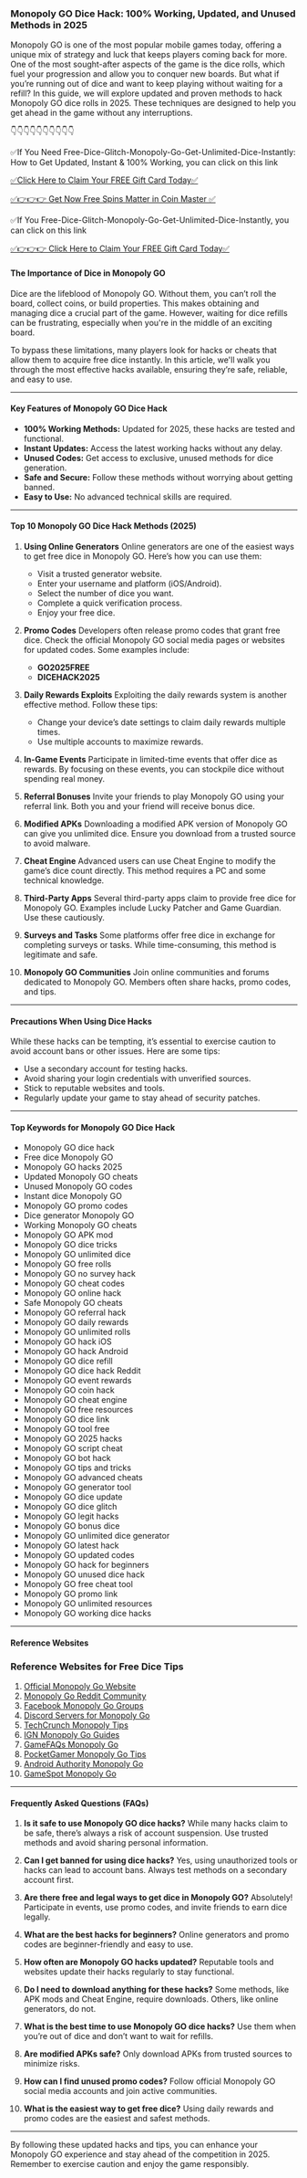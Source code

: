 ### Monopoly GO Dice Hack: 100% Working, Updated, and Unused Methods in 2025

Monopoly GO is one of the most popular mobile games today, offering a unique mix of strategy and luck that keeps players coming back for more. One of the most sought-after aspects of the game is the dice rolls, which fuel your progression and allow you to conquer new boards. But what if you’re running out of dice and want to keep playing without waiting for a refill? In this guide, we will explore updated and proven methods to hack Monopoly GO dice rolls in 2025. These techniques are designed to help you get ahead in the game without any interruptions.

👇👇👇👇👇👇👇👇👇👇

✅If You Need Free-Dice-Glitch-Monopoly-Go-Get-Unlimited-Dice-Instantly: How to Get Updated, Instant & 100% Working, you can click on this link

[✅Click Here to Claim Your FREE Gift Card Today✅](https://dmfarid.com/monopoly-go/)

[✅👉👉👉 Get Now  Free Spins Matter in Coin Master ✅](https://dmfarid.com/monopoly-go/)

✅If You Free-Dice-Glitch-Monopoly-Go-Get-Unlimited-Dice-Instantly, you can click on this link

[✅👉👉👉 Click Here to Claim Your FREE Gift Card Today✅](https://dmfarid.com/monopoly-go/)

#### The Importance of Dice in Monopoly GO

Dice are the lifeblood of Monopoly GO. Without them, you can’t roll the board, collect coins, or build properties. This makes obtaining and managing dice a crucial part of the game. However, waiting for dice refills can be frustrating, especially when you're in the middle of an exciting board.

To bypass these limitations, many players look for hacks or cheats that allow them to acquire free dice instantly. In this article, we'll walk you through the most effective hacks available, ensuring they’re safe, reliable, and easy to use.

---

#### Key Features of Monopoly GO Dice Hack

- **100% Working Methods:** Updated for 2025, these hacks are tested and functional.
- **Instant Updates:** Access the latest working hacks without any delay.
- **Unused Codes:** Get access to exclusive, unused methods for dice generation.
- **Safe and Secure:** Follow these methods without worrying about getting banned.
- **Easy to Use:** No advanced technical skills are required.

---

#### Top 10 Monopoly GO Dice Hack Methods (2025)

1. **Using Online Generators**
   Online generators are one of the easiest ways to get free dice in Monopoly GO. Here’s how you can use them:
   - Visit a trusted generator website.
   - Enter your username and platform (iOS/Android).
   - Select the number of dice you want.
   - Complete a quick verification process.
   - Enjoy your free dice.

2. **Promo Codes**
   Developers often release promo codes that grant free dice. Check the official Monopoly GO social media pages or websites for updated codes. Some examples include:
   - **GO2025FREE**
   - **DICEHACK2025**

3. **Daily Rewards Exploits**
   Exploiting the daily rewards system is another effective method. Follow these tips:
   - Change your device’s date settings to claim daily rewards multiple times.
   - Use multiple accounts to maximize rewards.

4. **In-Game Events**
   Participate in limited-time events that offer dice as rewards. By focusing on these events, you can stockpile dice without spending real money.

5. **Referral Bonuses**
   Invite your friends to play Monopoly GO using your referral link. Both you and your friend will receive bonus dice.

6. **Modified APKs**
   Downloading a modified APK version of Monopoly GO can give you unlimited dice. Ensure you download from a trusted source to avoid malware.

7. **Cheat Engine**
   Advanced users can use Cheat Engine to modify the game’s dice count directly. This method requires a PC and some technical knowledge.

8. **Third-Party Apps**
   Several third-party apps claim to provide free dice for Monopoly GO. Examples include Lucky Patcher and Game Guardian. Use these cautiously.

9. **Surveys and Tasks**
   Some platforms offer free dice in exchange for completing surveys or tasks. While time-consuming, this method is legitimate and safe.

10. **Monopoly GO Communities**
    Join online communities and forums dedicated to Monopoly GO. Members often share hacks, promo codes, and tips.

---

#### Precautions When Using Dice Hacks

While these hacks can be tempting, it’s essential to exercise caution to avoid account bans or other issues. Here are some tips:
- Use a secondary account for testing hacks.
- Avoid sharing your login credentials with unverified sources.
- Stick to reputable websites and tools.
- Regularly update your game to stay ahead of security patches.

---

#### Top Keywords for Monopoly GO Dice Hack

- Monopoly GO dice hack
- Free dice Monopoly GO
- Monopoly GO hacks 2025
- Updated Monopoly GO cheats
- Unused Monopoly GO codes
- Instant dice Monopoly GO
- Monopoly GO promo codes
- Dice generator Monopoly GO
- Working Monopoly GO cheats
- Monopoly GO APK mod
- Monopoly GO dice tricks
- Monopoly GO unlimited dice
- Monopoly GO free rolls
- Monopoly GO no survey hack
- Monopoly GO cheat codes
- Monopoly GO online hack
- Safe Monopoly GO cheats
- Monopoly GO referral hack
- Monopoly GO daily rewards
- Monopoly GO unlimited rolls
- Monopoly GO hack iOS
- Monopoly GO hack Android
- Monopoly GO dice refill
- Monopoly GO dice hack Reddit
- Monopoly GO event rewards
- Monopoly GO coin hack
- Monopoly GO cheat engine
- Monopoly GO free resources
- Monopoly GO dice link
- Monopoly GO tool free
- Monopoly GO 2025 hacks
- Monopoly GO script cheat
- Monopoly GO bot hack
- Monopoly GO tips and tricks
- Monopoly GO advanced cheats
- Monopoly GO generator tool
- Monopoly GO dice update
- Monopoly GO dice glitch
- Monopoly GO legit hacks
- Monopoly GO bonus dice
- Monopoly GO unlimited dice generator
- Monopoly GO latest hack
- Monopoly GO updated codes
- Monopoly GO hack for beginners
- Monopoly GO unused dice hack
- Monopoly GO free cheat tool
- Monopoly GO promo link
- Monopoly GO unlimited resources
- Monopoly GO working dice hacks

---

#### Reference Websites

### Reference Websites for Free Dice Tips

1. [Official Monopoly Go Website](https://dmfarid.com/monopoly-go/)
2. [Monopoly Go Reddit Community](https://dmfarid.com/monopoly-go/)
3. [Facebook Monopoly Go Groups](https://dmfarid.com/monopoly-go/)
4. [Discord Servers for Monopoly Go](https://dmfarid.com/monopoly-go/)
5. [TechCrunch Monopoly Tips](https://dmfarid.com/monopoly-go/)
6. [IGN Monopoly Go Guides](https://dmfarid.com/monopoly-go/)
7. [GameFAQs Monopoly Go](https://dmfarid.com/monopoly-go/)
8. [PocketGamer Monopoly Go Tips](https://dmfarid.com/monopoly-go/)
9. [Android Authority Monopoly Go](https://dmfarid.com/monopoly-go/)
10. [GameSpot Monopoly Go](https://dmfarid.com/monopoly-go/)


---

#### Frequently Asked Questions (FAQs)

1. **Is it safe to use Monopoly GO dice hacks?**
   While many hacks claim to be safe, there’s always a risk of account suspension. Use trusted methods and avoid sharing personal information.

2. **Can I get banned for using dice hacks?**
   Yes, using unauthorized tools or hacks can lead to account bans. Always test methods on a secondary account first.

3. **Are there free and legal ways to get dice in Monopoly GO?**
   Absolutely! Participate in events, use promo codes, and invite friends to earn dice legally.

4. **What are the best hacks for beginners?**
   Online generators and promo codes are beginner-friendly and easy to use.

5. **How often are Monopoly GO hacks updated?**
   Reputable tools and websites update their hacks regularly to stay functional.

6. **Do I need to download anything for these hacks?**
   Some methods, like APK mods and Cheat Engine, require downloads. Others, like online generators, do not.

7. **What is the best time to use Monopoly GO dice hacks?**
   Use them when you’re out of dice and don’t want to wait for refills.

8. **Are modified APKs safe?**
   Only download APKs from trusted sources to minimize risks.

9. **How can I find unused promo codes?**
   Follow official Monopoly GO social media accounts and join active communities.

10. **What is the easiest way to get free dice?**
    Using daily rewards and promo codes are the easiest and safest methods.

---

By following these updated hacks and tips, you can enhance your Monopoly GO experience and stay ahead of the competition in 2025. Remember to exercise caution and enjoy the game responsibly.

